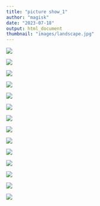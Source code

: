```yaml
---
title: "picture show_1"
author: "magisk"
date: "2023-07-18"
output: html_document
thumbnail: "images/landscape.jpg"
---
```


![](/images/Nikon/DSC_1552-3.JPG)

![](/images/Nikon/DSC_1583.JPG)

![](/images/Nikon/DSC_0006-3.JPG)

![](/images/Nikon/DSC_0184-4.JPG)

![](/images/Nikon/DSC_1717.JPG)

![](/images/Nikon/DSC_1672.JPG)

![](/images/Nikon/DSC_1685.JPG)

![](/images/Nikon/DSC_1546-3.JPG)

![](/images/Nikon/DSC_0010.JPG)

![](/images/Nikon/DSC_1676.JPG)

![](/images/Nikon/DSC_1721.JPG)

![](/images/Nikon/DSC_1729.JPG)

![](/images/Nikon/DSC_0402-1.JPG)

![](/images/Nikon/DSC_1600.JPG)


